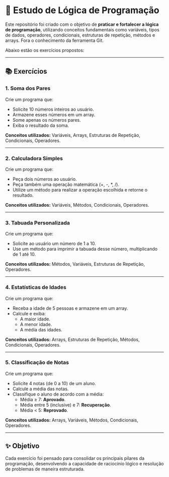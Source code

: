 # 🧠 Estudo de Lógica de Programação

Este repositório foi criado com o objetivo de **praticar e fortalecer a lógica de programação**, utilizando conceitos fundamentais como variáveis, tipos de dados, operadores, condicionais, estruturas de repetição, métodos e arrays. Fora o conhecimento da ferramenta Git. 

Abaixo estão os exercícios propostos:

---

## 📚 Exercícios

### 1. Soma dos Pares
Crie um programa que:
- Solicite 10 números inteiros ao usuário.
- Armazene esses números em um array.
- Some apenas os números pares.
- Exiba o resultado da soma.

**Conceitos utilizados:** Variáveis, Arrays, Estruturas de Repetição, Condicionais, Operadores.

---

### 2. Calculadora Simples
Crie um programa que:
- Peça dois números ao usuário.
- Peça também uma operação matemática (+, -, *, /).
- Utilize um método para realizar a operação escolhida e retorne o resultado.

**Conceitos utilizados:** Variáveis, Métodos, Condicionais, Operadores.

---

### 3. Tabuada Personalizada
Crie um programa que:
- Solicite ao usuário um número de 1 a 10.
- Use um método para imprimir a tabuada desse número, multiplicando de 1 até 10.

**Conceitos utilizados:** Métodos, Variáveis, Estruturas de Repetição, Operadores.

---

### 4. Estatísticas de Idades
Crie um programa que:
- Receba a idade de 5 pessoas e armazene em um array.
- Calcule e exiba:
  - A maior idade.
  - A menor idade.
  - A média das idades.

**Conceitos utilizados:** Arrays, Estruturas de Repetição, Métodos, Condicionais, Operadores.

---

### 5. Classificação de Notas
Crie um programa que:
- Solicite 4 notas (de 0 a 10) de um aluno.
- Calcule a média das notas.
- Classifique o aluno de acordo com a média:
  - Média ≥ 7: **Aprovado**.
  - Média entre 5 (inclusive) e 7: **Recuperação**.
  - Média < 5: **Reprovado**.

**Conceitos utilizados:** Arrays, Variáveis, Métodos, Condicionais, Operadores.

---

## ✨ Objetivo

Cada exercício foi pensado para consolidar os principais pilares da programação, desenvolvendo a capacidade de raciocínio lógico e resolução de problemas de maneira estruturada.

